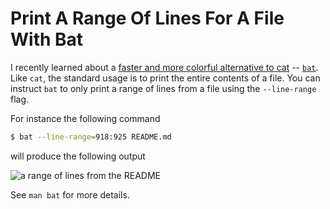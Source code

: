 # Print A Range Of Lines For A File With Bat

I recently learned about a [faster and more colorful alternative to
cat](https://chireviewofbooks.com/2018/12/11/here-are-the-winners-of-the-2018-chicago-review-of-books-awards/)
-- [`bat`](https://github.com/sharkdp/bat). Like `cat`, the standard usage
is to print the entire contents of a file. You can instruct `bat` to only
print a range of lines from a file using the `--line-range` flag.

For instance the following command

```bash
$ bat --line-range=918:925 README.md
```

will produce the following output

![a range of lines from the README](https://i.imgur.com/MmKbNvl.png)

See `man bat` for more details.
